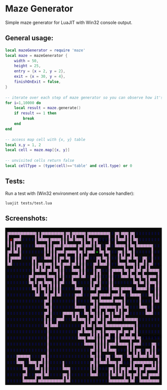 Maze Generator
==============

Simple maze generator for LuaJIT with Win32 console output.

General usage:
--------------

```lua
local mazeGenerator = require 'maze'
local maze = mazeGenerator {
	width = 50,
	height = 25,
	entry = {x = 2, y = 2},
	exit = {x = 30, y = 4},
	finishOnExit = false,
}

-- iterate over each step of maze generator so you can observe how it's created
for i=1,10000 do
	local result = maze.generate()
	if result == 1 then
		break
	end
end

-- access map cell with {x, y} table
local x,y = 1, 2
local cell = maze.map[{x, y}]

-- unvisited cells return false
local cellType = (type(cell)=='table' and cell.type) or 0

```

Tests:
------

Run a test with (Win32 environment only due console handler):

```
luajit tests/test.lua
```

Screenshots:
------------
![alt text](https://github.com/soulik/maze_generator/raw/master/doc/maze001.png "Sample maze")